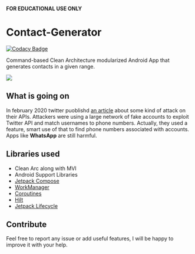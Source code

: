 **FOR EDUCATIONAL USE ONLY**

# Contact-Generator

[![Codacy Badge](https://api.codacy.com/project/badge/Grade/59c069cb5a30428aafa11b1ec75a51e6)](https://app.codacy.com/gh/mildroid/Contact-Generator?utm_source=github.com&utm_medium=referral&utm_content=mildroid/Contact-Generator&utm_campaign=Badge_Grade_Settings)

Command-based Clean Architecture modularized Android App that generates contacts in a given range.

![](https://media.giphy.com/media/dKNFdk5oIhRGGvFsoy/giphy.gif)

## What is going on
In february 2020 twitter puoblishd [an article](https://privacy.twitter.com/en/blog/2020/an-incident-impacting-your-account-identity) about some kind of attack on their APIs.
Attackers were using a large network of fake accounts to exploit Twitter API and match usernames to phone numbers. Actually, they used a feature, smart use of that to find
phone numbers associated with accounts.
Apps like **WhatsApp** are still harmful.

## Libraries used

*   Clean Arc along with MVI
*   Android Support Libraries
*   [Jetpack Compose](https://developer.android.com/jetpack/compose)
*   [WorkManager](https://developer.android.com/topic/libraries/architecture/workmanager)
*   [Coroutines](https://kotlinlang.org/docs/coroutines-overview.html)
*   [Hilt](https://dagger.dev/hilt/)
*   [Jetpack Lifecycle](https://developer.android.com/topic/libraries/architecture/lifecycle)

## Contribute
Feel free to report any issue or add useful features, I will be happy to improve it with your help.
